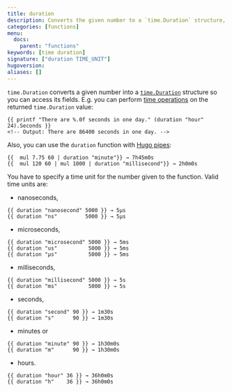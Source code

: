 ```yaml
---
title: duration
description: Converts the given number to a `time.Duration` structure, using the given time unit.
categories: [functions]
menu:
  docs:
    parent: "functions"
keywords: [time duration]
signature: ["duration TIME_UNIT"]
hugoversion:
aliases: []
---
```


`time.Duration` converts a given number into a [`time.Duration`](https://pkg.go.dev/time#Duration) structure so you can access its fields. E.g. 
you can perform [time operations](https://pkg.go.dev/time#Duration) on the returned `time.Duration` value:

    {{ printf "There are %.0f seconds in one day." (duration "hour" 24).Seconds }}
    <!-- Output: There are 86400 seconds in one day. -->

Also, you can use the `duration` function with [Hugo pipes](https://gohugo.io/hugo-pipes/introduction/):

    {{  mul 7.75 60 | duration "minute"}} → 7h45m0s
    {{  mul 120 60 | mul 1000 | duration "millisecond"}} → 2h0m0s

You have to specify a time unit for the number given to the function. Valid time units are:
* nanoseconds,
```
{{ duration "nanosecond" 5000 }} → 5µs
{{ duration "ns"         5000 }} → 5µs
```
* microseconds,
```
{{ duration "microsecond" 5000 }} → 5ms
{{ duration "us"          5000 }} → 5ms
{{ duration "µs"          5000 }} → 5ms
```
* milliseconds,
```
{{ duration "millisecond" 5000 }} → 5s
{{ duration "ms"          5000 }} → 5s
```
* seconds,
```
{{ duration "second" 90 }} → 1m30s
{{ duration "s"      90 }} → 1m30s
```
* minutes or
```
{{ duration "minute" 90 }} → 1h30m0s
{{ duration "m"      90 }} → 1h30m0s
```
* hours.
```
{{ duration "hour" 36 }} → 36h0m0s
{{ duration "h"    36 }} → 36h0m0s
```
